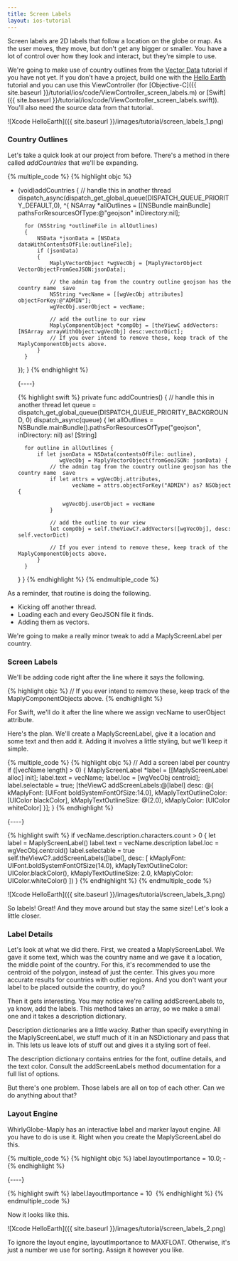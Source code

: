 ```yaml
---
title: Screen Labels
layout: ios-tutorial
---
```


Screen labels are 2D labels that follow a location on the globe or map.  As the user moves, they move, but don't get any bigger or smaller.  You have a lot of control over how they look and interact, but they're simple to use.

We're going to make use of country outlines from the [Vector Data](adding_vector_data.html) tutorial if you have not yet.  If you don't have a project, build one with the [Hello Earth](hello_earth.html) tutorial and you can use this ViewController (for [Objective-C]({{ site.baseurl }}/tutorial/ios/code/ViewController_screen_labels.m) or [Swift]({{ site.baseurl }}/tutorial/ios/code/ViewController_screen_labels.swift)).  You'll also need the source data from that tutorial.

![Xcode HelloEarth]({{ site.baseurl }}/images/tutorial/screen_labels_1.png)

### Country Outlines

Let's take a quick look at our project from before.  There's a method in there called _addCountries_ that we'll be expanding.

{% multiple_code %}
  {% highlight objc %}
- (void)addCountries
{
    // handle this in another thread
    dispatch_async(dispatch_get_global_queue(DISPATCH_QUEUE_PRIORITY_DEFAULT,0),
    ^{
        NSArray *allOutlines = [[NSBundle mainBundle] pathsForResourcesOfType:@"geojson" inDirectory:nil];

        for (NSString *outlineFile in allOutlines)
        {
            NSData *jsonData = [NSData dataWithContentsOfFile:outlineFile];
            if (jsonData)
            {
                MaplyVectorObject *wgVecObj = [MaplyVectorObject VectorObjectFromGeoJSON:jsonData];

                // the admin tag from the country outline geojson has the country name ­ save
                NSString *vecName = [[wgVecObj attributes] objectForKey:@"ADMIN"];
                wgVecObj.userObject = vecName;

                // add the outline to our view
                MaplyComponentObject *compObj = [theViewC addVectors:[NSArray arrayWithObject:wgVecObj] desc:vectorDict];
                // If you ever intend to remove these, keep track of the MaplyComponentObjects above.
            }
        }
    });
}
  {% endhighlight %}

  {----}

  {% highlight swift %}
private func addCountries() {
    // handle this in another thread
    let queue = dispatch_get_global_queue(DISPATCH_QUEUE_PRIORITY_BACKGROUND, 0)
    dispatch_async(queue) {
        let allOutlines = NSBundle.mainBundle().pathsForResourcesOfType("geojson", inDirectory: nil) as! [String]

        for outline in allOutlines {
            if let jsonData = NSData(contentsOfFile: outline),
                   wgVecObj = MaplyVectorObject(fromGeoJSON: jsonData) {
                // the admin tag from the country outline geojson has the country name ­ save
                if let attrs = wgVecObj.attributes,
                       vecName = attrs.objectForKey("ADMIN") as? NSObject {

                    wgVecObj.userObject = vecName
                }

                // add the outline to our view
                let compObj = self.theViewC?.addVectors([wgVecObj], desc: self.vectorDict)

                // If you ever intend to remove these, keep track of the MaplyComponentObjects above.
            }
        }
    }
}
  {% endhighlight %}
{% endmultiple_code %}


As a reminder, that routine is doing the following.

- Kicking off another thread.
- Loading each and every GeoJSON file it finds.
- Adding them as vectors.

We're going to make a really minor tweak to add a MaplyScreenLabel per country.

### Screen Labels

We'll be adding code right after the line where it says the following.

{% highlight objc %}
­// If you ever intend to remove these, keep track of the MaplyComponentObjects above.
{% endhighlight %}

For Swift, we'll do it after the line where we assign vecName to userObject attribute.

Here's the plan.  We'll create a MaplyScreenLabel, give it a location and some text and then add it.  Adding it involves a little styling, but we'll keep it simple.

{% multiple_code %}
  {% highlight objc %}
// Add a screen label per country
if ([vecName length] > 0)
{
    MaplyScreenLabel *label = [[MaplyScreenLabel alloc] init];
    label.text = vecName;
    label.loc = [wgVecObj centroid];
    label.selectable = true;
    [theViewC addScreenLabels:@[label] desc:
        @{
            kMaplyFont: [UIFont boldSystemFontOfSize:14.0],
            kMaplyTextOutlineColor: [UIColor blackColor],
            kMaplyTextOutlineSize: @(2.0),
            kMaplyColor: [UIColor whiteColor]
        }];
}
  {% endhighlight %}

  {----}

  {% highlight swift %}
if vecName.description.characters.count > 0 {
    let label = MaplyScreenLabel()
    label.text = vecName.description
    label.loc = wgVecObj.centroid()
    label.selectable = true
    self.theViewC?.addScreenLabels([label],
        desc: [
            kMaplyFont: UIFont.boldSystemFontOfSize(14.0),
            kMaplyTextOutlineColor: UIColor.blackColor(),
            kMaplyTextOutlineSize: 2.0,
            kMaplyColor: UIColor.whiteColor()
        ])
}
  {% endhighlight %}
{% endmultiple_code %}


![Xcode HelloEarth]({{ site.baseurl }}/images/tutorial/screen_labels_3.png)

So labels!  Great!  And they move around but stay the same size!  Let's look a little closer.

### Label Details

Let's look at what we did there.  First, we created a MaplyScreenLabel.  We gave it some text, which was the country name and we gave it a location, the middle point of the country.  For this, it's recommended to use the centroid of the polygon, instead of just the center. This gives you more accurate results for countries with outlier regions. And you don't want your label to be placed outside the country, do you?

Then it gets interesting. You may notice we're calling addScreenLabels to, ya know, add the labels.  This method takes an array, so we make a small one and it takes a description dictionary.

Description dictionaries are a little wacky.  Rather than specify everything in the MaplyScreenLabel, we stuff much of it in an NSDictionary and pass that in.  This lets us leave lots of stuff out and gives it a styling sort of feel.

The description dictionary contains entries for the font, outline details, and the text color.  Consult the addScreenLabels method documentation for a full list of options.

But there's one problem.  Those labels are all on top of each other.  Can we do anything about that?

### Layout Engine

WhirlyGlobe-Maply has an interactive label and marker layout engine.  All you have to do is use it.  Right when you create the MaplyScreenLabel do this.

{% multiple_code %}
  {% highlight objc %}
label.layoutImportance = 10.0;
­  {% endhighlight %}

  {----}

  {% highlight swift %}
label.layoutImportance = 10
­  {% endhighlight %}
{% endmultiple_code %}

Now it looks like this.

![Xcode HelloEarth]({{ site.baseurl }}/images/tutorial/screen_labels_2.png)

To ignore the layout engine, layoutImportance to MAXFLOAT.  Otherwise, it's just a number we use for sorting.  Assign it however you like.

